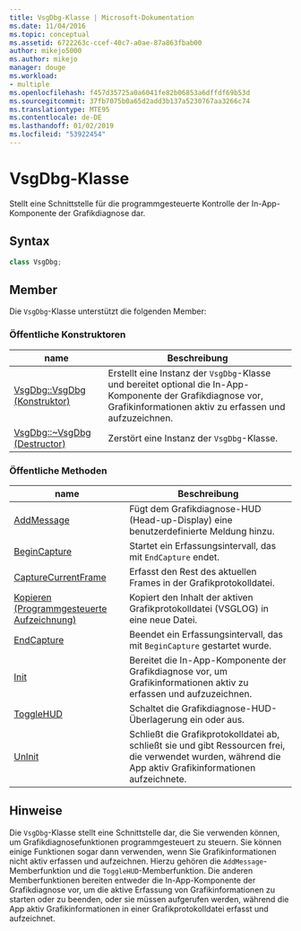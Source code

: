 ```yaml
---
title: VsgDbg-Klasse | Microsoft-Dokumentation
ms.date: 11/04/2016
ms.topic: conceptual
ms.assetid: 6722263c-ccef-40c7-a0ae-87a863fbab00
author: mikejo5000
ms.author: mikejo
manager: douge
ms.workload:
- multiple
ms.openlocfilehash: f457d35725a0a6041fe82b06853a6dffdf69b53d
ms.sourcegitcommit: 37fb7075b0a65d2add3b137a5230767aa3266c74
ms.translationtype: MTE95
ms.contentlocale: de-DE
ms.lasthandoff: 01/02/2019
ms.locfileid: "53922454"
---
```

# <a name="vsgdbg-class"></a>VsgDbg-Klasse
Stellt eine Schnittstelle für die programmgesteuerte Kontrolle der In-App-Komponente der Grafikdiagnose dar.  
  
## <a name="syntax"></a>Syntax  
  
```C++  
class VsgDbg;  
```  
  
## <a name="members"></a>Member  
 Die `VsgDbg`-Klasse unterstützt die folgenden Member:  
  
### <a name="public-constructors"></a>Öffentliche Konstruktoren  
  
|name|Beschreibung|  
|----------|-----------------|  
|[VsgDbg::VsgDbg (Konstruktor)](vsgdbg-vsgdbg-constructor.md)|Erstellt eine Instanz der `VsgDbg`-Klasse und bereitet optional die In-App-Komponente der Grafikdiagnose vor, Grafikinformationen aktiv zu erfassen und aufzuzeichnen.|  
|[VsgDbg::~VsgDbg (Destructor)](vsgdbg-tilde-vsgdbg-destructor.md)|Zerstört eine Instanz der `VsgDbg`-Klasse.|  
  
### <a name="public-methods"></a>Öffentliche Methoden  
  
|name|Beschreibung|  
|----------|-----------------|  
|[AddMessage](addmessage.md)|Fügt dem Grafikdiagnose-HUD (Head-up-Display) eine benutzerdefinierte Meldung hinzu.|  
|[BeginCapture](begincapture.md)|Startet ein Erfassungsintervall, das mit `EndCapture` endet.|  
|[CaptureCurrentFrame](capturecurrentframe.md)|Erfasst den Rest des aktuellen Frames in der Grafikprotokolldatei.|  
|[Kopieren (Programmgesteuerte Aufzeichnung)](copy-programmatic-capture.md)|Kopiert den Inhalt der aktiven Grafikprotokolldatei (VSGLOG) in eine neue Datei.|  
|[EndCapture](endcapture.md)|Beendet ein Erfassungsintervall, das mit `BeginCapture` gestartet wurde.|  
|[Init](init.md)|Bereitet die In-App-Komponente der Grafikdiagnose vor, um Grafikinformationen aktiv zu erfassen und aufzuzeichnen.|  
|[ToggleHUD](togglehud.md)|Schaltet die Grafikdiagnose-HUD-Überlagerung ein oder aus.|  
|[UnInit](uninit.md)|Schließt die Grafikprotokolldatei ab, schließt sie und gibt Ressourcen frei, die verwendet wurden, während die App aktiv Grafikinformationen aufzeichnete.|  
  
## <a name="remarks"></a>Hinweise  
 Die `VsgDbg`-Klasse stellt eine Schnittstelle dar, die Sie verwenden können, um Grafikdiagnosefunktionen programmgesteuert zu steuern. Sie können einige Funktionen sogar dann verwenden, wenn Sie Grafikinformationen nicht aktiv erfassen und aufzeichnen. Hierzu gehören die `AddMessage`-Memberfunktion und die `ToggleHUD`-Memberfunktion. Die anderen Memberfunktionen bereiten entweder die In-App-Komponente der Grafikdiagnose vor, um die aktive Erfassung von Grafikinformationen zu starten oder zu beenden, oder sie müssen aufgerufen werden, während die App aktiv Grafikinformationen in einer Grafikprotokolldatei erfasst und aufzeichnet.